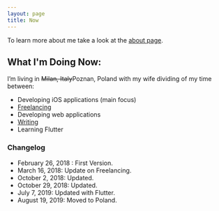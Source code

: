 ```yaml
---
layout: page
title: Now
---
```


To learn more about me take a look at the [about page][0].

## What I'm Doing Now:

I’m living in <s>Milan, Italy</s>Poznan, Poland with my wife dividing of my time between:

- Developing iOS applications (main focus)
- [Freelancing][2]
- Developing web applications
- [Writing][1]
- Learning Flutter

### Changelog

- February 26, 2018 : First Version.
- March 16, 2018: Update on Freelancing.
- October 2, 2018: Updated.
- October 29, 2018: Updated.
- July 7, 2019: Updated with Flutter.
- August 19, 2019: Moved to Poland.

[0]: /about
[1]: /
[2]: /work
